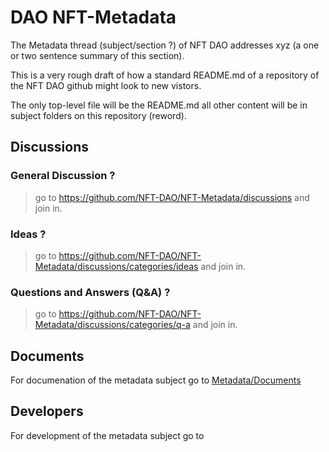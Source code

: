 # DAO NFT-Metadata

The Metadata thread (subject/section ?) of NFT DAO addresses xyz (a one or two sentence summary of this section). 

This is a very rough draft of how a standard README.md of a repository of the NFT DAO github might look to new vistors.

The only top-level file will be the README.md all other content will be in subject folders on this repository (reword).

## Discussions

### General Discussion ?
> go to https://github.com/NFT-DAO/NFT-Metadata/discussions and join in.
### Ideas ?
> go to https://github.com/NFT-DAO/NFT-Metadata/discussions/categories/ideas and join in.
### Questions and Answers (Q&A) ?
> go to https://github.com/NFT-DAO/NFT-Metadata/discussions/categories/q-a and join in.

## Documents

For documenation of the metadata subject go to [Metadata/Documents](/Metadata/Documents/)

## Developers

For development of the metadata subject go to 
